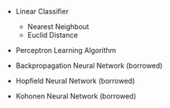 * Linear Classifier

    * Nearest Neighbout
    * Euclid Distance
    
* Perceptron Learning Algorithm
* Backpropagation Neural Network (borrowed)
* Hopfield Neural Network (borrowed)
* Kohonen Neural Network (borrowed)
